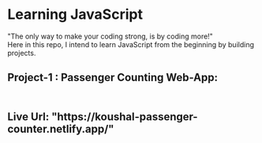 # Learning JavaScript
"The only way to make your coding strong, is by coding more!" <br>
Here in this repo, I intend to learn JavaScript from the beginning by building projects.
<h2> Project-1 : Passenger Counting Web-App:<h2><br>
 Live Url: "https://koushal-passenger-counter.netlify.app/"